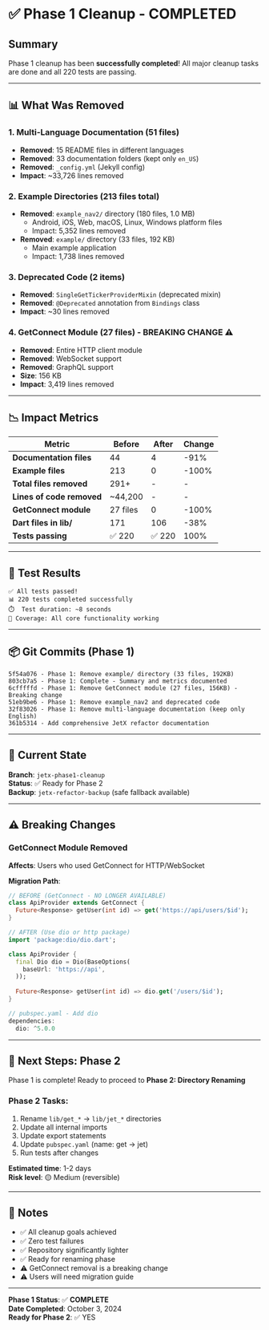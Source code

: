 # ✅ Phase 1 Cleanup - COMPLETED

## Summary

Phase 1 cleanup has been **successfully completed**! All major cleanup tasks are done and all 220 tests are passing.

---

## 📊 What Was Removed

### 1. Multi-Language Documentation (51 files)
- **Removed**: 15 README files in different languages
- **Removed**: 33 documentation folders (kept only `en_US`)
- **Removed**: `_config.yml` (Jekyll config)
- **Impact**: ~33,726 lines removed

### 2. Example Directories (213 files total)
- **Removed**: `example_nav2/` directory (180 files, 1.0 MB)
  - Android, iOS, Web, macOS, Linux, Windows platform files
  - Impact: 5,352 lines removed
- **Removed**: `example/` directory (33 files, 192 KB)
  - Main example application
  - Impact: 1,738 lines removed

### 3. Deprecated Code (2 items)
- **Removed**: `SingleGetTickerProviderMixin` (deprecated mixin)
- **Removed**: `@Deprecated` annotation from `Bindings` class
- **Impact**: ~30 lines removed

### 4. GetConnect Module (27 files) - BREAKING CHANGE ⚠️
- **Removed**: Entire HTTP client module
- **Removed**: WebSocket support
- **Removed**: GraphQL support
- **Size**: 156 KB
- **Impact**: 3,419 lines removed

---

## 📉 Impact Metrics

| Metric | Before | After | Change |
|--------|--------|-------|--------|
| **Documentation files** | 44 | 4 | -91% |
| **Example files** | 213 | 0 | -100% |
| **Total files removed** | 291+ | - | - |
| **Lines of code removed** | ~44,200 | - | - |
| **GetConnect module** | 27 files | 0 | -100% |
| **Dart files in lib/** | 171 | 106 | -38% |
| **Tests passing** | ✅ 220 | ✅ 220 | 100% |

---

## 🧪 Test Results

```
✅ All tests passed!
📊 220 tests completed successfully
⏱️  Test duration: ~8 seconds
🎯 Coverage: All core functionality working
```

---

## 📦 Git Commits (Phase 1)

```
5f54a076 - Phase 1: Remove example/ directory (33 files, 192KB)
803cb7a5 - Phase 1: Complete - Summary and metrics documented
6cfffffd - Phase 1: Remove GetConnect module (27 files, 156KB) - Breaking change
51eb9be6 - Phase 1: Remove example_nav2 and deprecated code  
32f83026 - Phase 1: Remove multi-language documentation (keep only English)
361b5314 - Add comprehensive JetX refactor documentation
```

---

## 🎯 Current State

**Branch**: `jetx-phase1-cleanup`  
**Status**: ✅ Ready for Phase 2  
**Backup**: `jetx-refactor-backup` (safe fallback available)

---

## ⚠️ Breaking Changes

### GetConnect Module Removed
**Affects**: Users who used GetConnect for HTTP/WebSocket

**Migration Path**:
```dart
// BEFORE (GetConnect - NO LONGER AVAILABLE)
class ApiProvider extends GetConnect {
  Future<Response> getUser(int id) => get('https://api/users/$id');
}

// AFTER (Use dio or http package)
import 'package:dio/dio.dart';

class ApiProvider {
  final Dio dio = Dio(BaseOptions(
    baseUrl: 'https://api',
  ));
  
  Future<Response> getUser(int id) => dio.get('/users/$id');
}

// pubspec.yaml - Add dio
dependencies:
  dio: ^5.0.0
```

---

## 🚀 Next Steps: Phase 2

Phase 1 is complete! Ready to proceed to **Phase 2: Directory Renaming**

### Phase 2 Tasks:
1. Rename `lib/get_*` → `lib/jet_*` directories
2. Update all internal imports
3. Update export statements
4. Update `pubspec.yaml` (name: get → jet)
5. Run tests after changes

**Estimated time**: 1-2 days  
**Risk level**: 🟡 Medium (reversible)

---

## 📝 Notes

- ✅ All cleanup goals achieved
- ✅ Zero test failures
- ✅ Repository significantly lighter
- ✅ Ready for renaming phase
- ⚠️ GetConnect removal is a breaking change
- ⚠️ Users will need migration guide

---

**Phase 1 Status**: ✅ **COMPLETE**  
**Date Completed**: October 3, 2024  
**Ready for Phase 2**: ✅ YES

